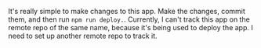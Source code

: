 It's really simple to make changes to this app. Make the changes, commit them, and then run `npm run deploy.`. Currently, I can't track this app on the remote repo of the same name, because it's being used to deploy the app. I need to set up another remote repo to track it.
